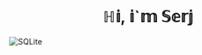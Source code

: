 <h1 align="center">ℍ𝕚, 𝕚`𝕞 𝕊𝕖𝕣𝕛</h1>

![SQLite](https://img.shields.io/badge/sqlite-%2307405e.svg?style=for-the-badge&logo=sqlite&logoColor=white)
